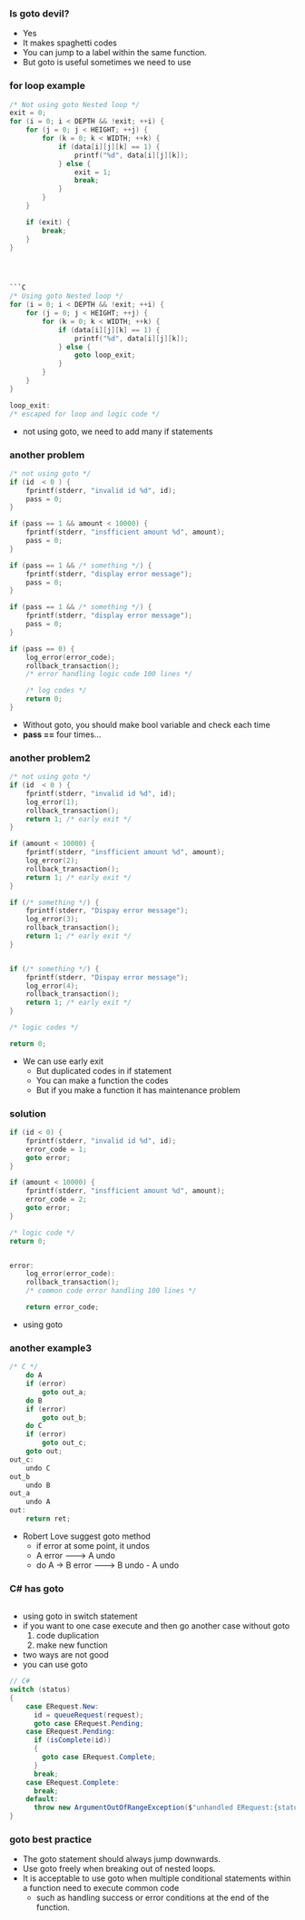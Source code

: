 ### Is goto devil?
- Yes
- It makes spaghetti codes
- You can jump to a label within the same function.
- But goto is useful sometimes we need to use


### for loop example 
```C
/* Not using goto Nested loop */
exit = 0;
for (i = 0; i < DEPTH && !exit; ++i) {
    for (j = 0; j < HEIGHT; ++j) {
        for (k = 0; k < WIDTH; ++k) {
            if (data[i][j][k] == 1) {
                printf("%d", data[i][j][k]);
            } else {
                exit = 1;
                break;
            }
        }
    }

    if (exit) {
        break;
    }
}




```C
/* Using goto Nested loop */
for (i = 0; i < DEPTH && !exit; ++i) {
    for (j = 0; j < HEIGHT; ++j) {
        for (k = 0; k < WIDTH; ++k) {
            if (data[i][j][k] == 1) {
                printf("%d", data[i][j][k]);
            } else {
                goto loop_exit;
            }
        }
    }
}

loop_exit: 
/* escaped for loop and logic code */

```
- not using goto, we need to add many if statements


### another problem
```C
/* not using goto */
if (id  < 0 ) {
    fprintf(stderr, "invalid id %d", id);
    pass = 0;
}

if (pass == 1 && amount < 10000) {
    fprintf(stderr, "insfficient amount %d", amount);
    pass = 0;
}

if (pass == 1 && /* something */) {
    fprintf(stderr, "display error message");
    pass = 0;
}

if (pass == 1 && /* something */) {
    fprintf(stderr, "display error message");
    pass = 0;
}

if (pass == 0) {
    log_error(error_code);
    rollback_transaction();
    /* error handling logic code 100 lines */

    /* log codes */
    return 0;
}
```
- Without goto, you should make bool variable and check each time
- **pass ==** four times...



### another problem2
```C
/* not using goto */
if (id  < 0 ) {
    fprintf(stderr, "invalid id %d", id);
    log_error(1);
    rollback_transaction();
    return 1; /* early exit */
}

if (amount < 10000) {
    fprintf(stderr, "insfficient amount %d", amount);
    log_error(2);
    rollback_transaction();
    return 1; /* early exit */
}

if (/* something */) {
    fprintf(stderr, "Dispay error message");
    log_error(3);
    rollback_transaction();
    return 1; /* early exit */
}


if (/* something */) {
    fprintf(stderr, "Dispay error message");
    log_error(4);
    rollback_transaction();
    return 1; /* early exit */
}

/* logic codes */

return 0;
```
- We can use early exit
    - But duplicated codes in if statement
    - You can make a function the codes
    - But if you make a function it has maintenance problem


### solution
```C
if (id < 0) {
    fprintf(stderr, "invalid id %d", id);
    error_code = 1;
    goto error;
}

if (amount < 10000) {
    fprintf(stderr, "insfficient amount %d", amount);
    error_code = 2;
    goto error;
}

/* logic code */
return 0;


error:
    log_error(error_code):
    rollback_transaction();
    /* common code error handling 100 lines */

    return error_code;
```
- using goto


### another example3
```C
/* C */
    do A
    if (error)
        goto out_a;
    do B
    if (error)
        goto out_b;
    do C
    if (error)
        goto out_c;
    goto out;
out_c:
    undo C
out_b
    undo B
out_a
    undo A
out:
    return ret;
```
- Robert Love suggest goto method
    - if error at some point, it undos
    - A error ---> A undo
    - do A -> B error  ---> B undo - A undo



### C# has goto
```
```
- using goto in switch statement
- if you want to one case execute and then go another case without goto
    1. code duplication
    2. make new function
- two ways are not good
- you can use goto
```C#
// C#
switch (status)
{
    case ERequest.New:
      id = queueRequest(request);
      goto case ERequest.Pending;
    case ERequest.Pending:
      if (isComplete(id))
      {
        goto case ERequest.Complete;
      }
      break;
    case ERequest.Complete:
      break;
    default:
      throw new ArgumentOutOfRangeException($"unhandled ERequest:{status}");
}
```


### goto best practice
- The goto statement should always jump downwards.
- Use goto freely when breaking out of nested loops.
- It is acceptable to use goto when multiple conditional statements within a function need to execute common code
    - such as handling success or error conditions at the end of the function.
